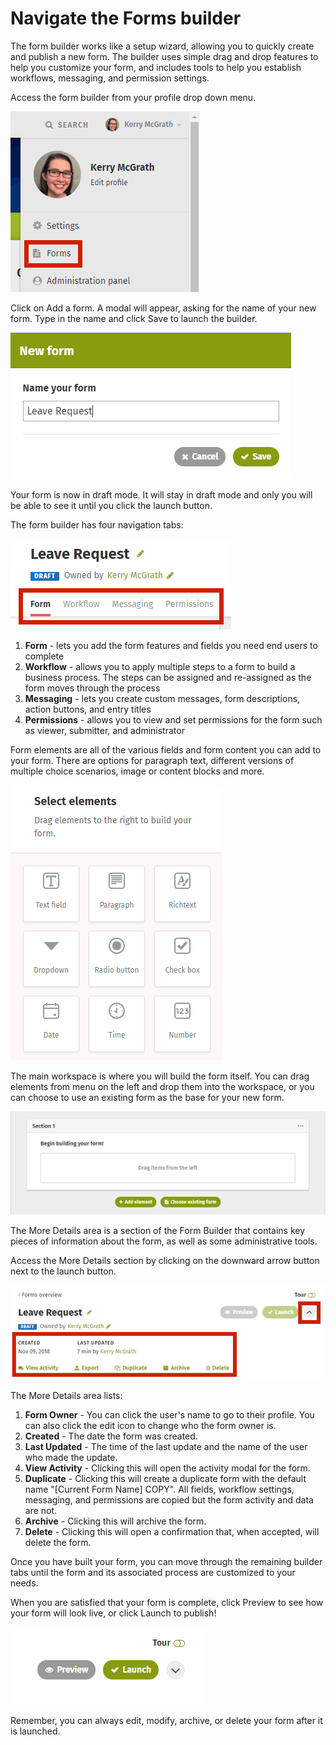 # Navigate the Forms builder

The form builder works like a setup wizard, allowing you to quickly create and publish a new form. The builder uses simple drag and drop features to help you customize your form, and includes tools to help you establish workflows, messaging, and permission settings.

Access the form builder from your profile drop down menu.

![](../../../.gitbook/assets/1%20%286%29.png)

Click on Add a form. A modal will appear, asking for the name of your new form. Type in the name and click Save to launch the builder.

![](../../../.gitbook/assets/2%20%2839%29.png)

Your form is now in draft mode. It will stay in draft mode and only you will be able to see it until you click the launch button.

The form builder has four navigation tabs:

![](../../../.gitbook/assets/3%20%2810%29.png)



1. **Form** - lets you add the form features and fields you need end users to complete
2. **Workflow** - allows you to apply multiple steps to a form to build a business process. The steps can be assigned and re-assigned as the form moves through the process
3. **Messaging** - lets you create custom messages, form descriptions, action buttons, and entry titles
4. **Permissions** - allows you to view and set permissions for the form such as viewer, submitter, and administrator

Form elements are all of the various fields and form content you can add to your form. There are options for paragraph text, different versions of multiple choice scenarios, image or content blocks and more.

![](../../../.gitbook/assets/4%20%2817%29.png)

The main workspace is where you will build the form itself. You can drag elements from menu on the left and drop them into the workspace, or you can choose to use an existing form as the base for your new form.

![](../../../.gitbook/assets/5%20%289%29.png)

The More Details area is a section of the Form Builder that contains key pieces of information about the form, as well as some administrative tools.

Access the More Details section by clicking on the downward arrow button next to the launch button.

![](../../../.gitbook/assets/6%20%2812%29.png)

The More Details area lists:

1. **Form Owner** - You can click the user's name to go to their profile. You can also click the edit icon to change who the form owner is.
2. **Created** - The date the form was created.
3. **Last Updated** - The time of the last update and the name of the user who made the update.
4. **View Activity** - Clicking this will open the activity modal for the form.
5. **Duplicate** - Clicking this will create a duplicate form with the default name "\[Current Form Name\] COPY". All fields, workflow settings, messaging, and permissions are copied but the form activity and data are not.
6. **Archive** - Clicking this will archive the form.
7. **Delete** - Clicking this will open a confirmation that, when accepted, will delete the form.

Once you have built your form, you can move through the remaining builder tabs until the form and its associated process are customized to your needs.  
  
When you are satisfied that your form is complete, click Preview to see how your form will look live, or click Launch to publish!

![](../../../.gitbook/assets/7%20%289%29.png)

Remember, you can always edit, modify, archive, or delete your form after it is launched.

